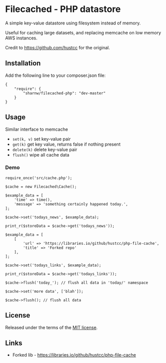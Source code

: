 # Filecached - PHP datastore #

A simple key-value datastore using filesystem instead of memory.

Useful for caching large datasets, and replacing memcache on low memory AWS instances.

Credit to https://github.com/hustcc for the original.

## Installation ##

Add the following line to your composer.json file:

    {
        "require": {
            "sharnw/filecached-php": "dev-master"
        }
    }

## Usage ##

Similar interface to memcache

* `set(k, v)` set key-value pair
* `get(k)` get key value, returns false if nothing present
* `delete(k)` delete key-value pair
* `flush()` wipe all cache data

### Demo ###
    
    require_once('src/cache.php');

    $cache = new Filecached\Cache();

    $example_data = [
        'time' => time(),
        'message' => 'something certainly happened today.',
    ];

    $cache->set('todays_news', $example_data);

    print_r($storeData = $cache->get('todays_news'));

    $example_data = [
        [
            'url' => 'https://libraries.io/github/hustcc/php-file-cache',
            'title' => 'Forked repo'
        ],
    ];

    $cache->set('todays_links', $example_data);

    print_r($storeData = $cache->get('todays_links'));

    $cache->flush('today_'); // flush all data in 'today/' namespace

    $cache->set('more data', ['blah']);

    $cache->flush(); // flush all data

## License ##
Released under the terms of the [MIT license](http://opensource.org/licenses/MIT).

## Links ##

* Forked lib - https://libraries.io/github/hustcc/php-file-cache
